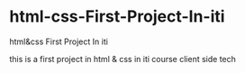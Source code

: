 # html-css-First-Project-In-iti
html&amp;css First Project In iti 

this is a first project in html & css in iti course client side tech
